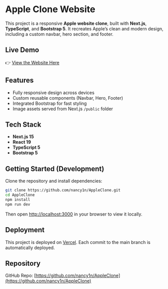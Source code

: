 # Apple Clone Website

This project is a responsive **Apple website clone**, built with **Next.js**, **TypeScript**, and **Bootstrap 5**. It recreates Apple’s clean and modern design, including a custom navbar, hero section, and footer.

## Live Demo

👉 [View the Website Here](https://apple-clone-kxsz.vercel.app/)

## Features

* Fully responsive design across devices
* Custom reusable components (Navbar, Hero, Footer)
* Integrated Bootstrap for fast styling
* Image assets served from Next.js `/public` folder

## Tech Stack

* **Next.js 15**
* **React 19**
* **TypeScript 5**
* **Bootstrap 5**

## Getting Started (Development)

Clone the repository and install dependencies:

```bash
git clone https://github.com/nancy1n/AppleClone.git
cd AppleClone
npm install
npm run dev
```

Then open [http://localhost:3000](http://localhost:3000) in your browser to view it locally.

## Deployment

This project is deployed on [Vercel](https://vercel.com). Each commit to the main branch is automatically deployed.

## Repository

GitHub Repo: [https://github.com/nancy1n/AppleClone](https://github.com/nancy1n/AppleClone)
